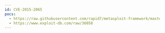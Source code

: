 ```yaml
---
id: CVE-2015-2065
pocs:
  - https://raw.githubusercontent.com/rapid7/metasploit-framework/master/modules/auxiliary/scanner/http/wp_contus_video_gallery_sqli.rb
  - https://www.exploit-db.com/raw/36058
---
```

